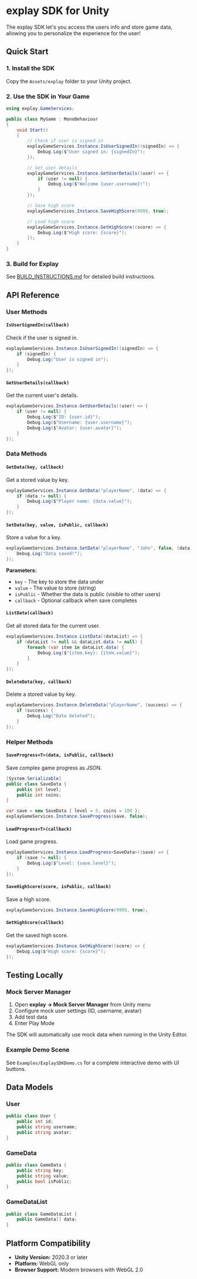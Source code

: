 # explay SDK for Unity

The explay SDK let's you access the users info and store game data, allowing you to personalize the experience for the user!

## Quick Start

### 1. Install the SDK

Copy the `Assets/explay` folder to your Unity project.

### 2. Use the SDK in Your Game

```csharp
using explay.GameServices;

public class MyGame : MonoBehaviour
{
    void Start()
    {
        // Check if user is signed in
        explayGameServices.Instance.IsUserSignedIn((signedIn) => {
            Debug.Log($"User signed in: {signedIn}");
        });

        // Get user details
        explayGameServices.Instance.GetUserDetails((user) => {
            if (user != null) {
                Debug.Log($"Welcome {user.username}!");
            }
        });

        // Save high score
        explayGameServices.Instance.SaveHighScore(9999, true);

        // Load high score
        explayGameServices.Instance.GetHighScore((score) => {
            Debug.Log($"High score: {score}");
        });
    }
}
```

### 3. Build for Explay

See [BUILD_INSTRUCTIONS.md](BUILD_INSTRUCTIONS.md) for detailed build instructions.

## API Reference

### User Methods

#### `IsUserSignedIn(callback)`
Check if the user is signed in.

```csharp
explayGameServices.Instance.IsUserSignedIn((signedIn) => {
    if (signedIn) {
        Debug.Log("User is signed in");
    }
});
```

#### `GetUserDetails(callback)`
Get the current user's details.

```csharp
explayGameServices.Instance.GetUserDetails((user) => {
    if (user != null) {
        Debug.Log($"ID: {user.id}");
        Debug.Log($"Username: {user.username}");
        Debug.Log($"Avatar: {user.avatar}");
    }
});
```

### Data Methods

#### `GetData(key, callback)`
Get a stored value by key.

```csharp
explayGameServices.Instance.GetData("playerName", (data) => {
    if (data != null) {
        Debug.Log($"Player name: {data.value}");
    }
});
```

#### `SetData(key, value, isPublic, callback)`
Store a value for a key.

```csharp
explayGameServices.Instance.SetData("playerName", "John", false, (data) => {
    Debug.Log("Data saved!");
});
```

**Parameters:**
- `key` - The key to store the data under
- `value` - The value to store (string)
- `isPublic` - Whether the data is public (visible to other users)
- `callback` - Optional callback when save completes

#### `ListData(callback)`
Get all stored data for the current user.

```csharp
explayGameServices.Instance.ListData((dataList) => {
    if (dataList != null && dataList.data != null) {
        foreach (var item in dataList.data) {
            Debug.Log($"{item.key}: {item.value}");
        }
    }
});
```

#### `DeleteData(key, callback)`
Delete a stored value by key.

```csharp
explayGameServices.Instance.DeleteData("playerName", (success) => {
    if (success) {
        Debug.Log("Data deleted");
    }
});
```

### Helper Methods

#### `SaveProgress<T>(data, isPublic, callback)`
Save complex game progress as JSON.

```csharp
[System.Serializable]
public class SaveData {
    public int level;
    public int coins;
}

var save = new SaveData { level = 5, coins = 100 };
explayGameServices.Instance.SaveProgress(save, false);
```

#### `LoadProgress<T>(callback)`
Load game progress.

```csharp
explayGameServices.Instance.LoadProgress<SaveData>((save) => {
    if (save != null) {
        Debug.Log($"Level: {save.level}");
    }
});
```

#### `SaveHighScore(score, isPublic, callback)`
Save a high score.

```csharp
explayGameServices.Instance.SaveHighScore(9999, true);
```

#### `GetHighScore(callback)`
Get the saved high score.

```csharp
explayGameServices.Instance.GetHighScore((score) => {
    Debug.Log($"High score: {score}");
});
```

## Testing Locally

### Mock Server Manager

1. Open **explay → Mock Server Manager** from Unity menu
2. Configure mock user settings (ID, username, avatar)
3. Add test data
4. Enter Play Mode

The SDK will automatically use mock data when running in the Unity Editor.

### Example Demo Scene

See `Examples/ExplaySDKDemo.cs` for a complete interactive demo with UI buttons.

## Data Models

### User
```csharp
public class User {
    public int id;
    public string username;
    public string avatar;
}
```

### GameData
```csharp
public class GameData {
    public string key;
    public string value;
    public bool isPublic;
}
```

### GameDataList
```csharp
public class GameDataList {
    public GameData[] data;
}
```

## Platform Compatibility

- **Unity Version:** 2020.3 or later
- **Platform:** WebGL only
- **Browser Support:** Modern browsers with WebGL 2.0